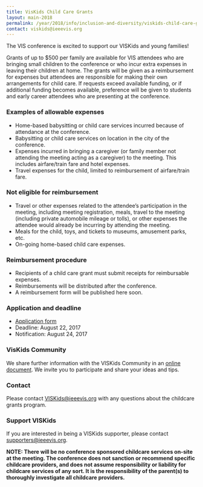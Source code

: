 ```yaml
---
title: VisKids Child Care Grants
layout: main-2018
permalink: /year/2018/info/inclusion-and-diversity/viskids-child-care-grants
contact: viskids@ieeevis.org
---
```


The VIS conference is excited to support our VISKids and young families!

Grants of up to $500 per family are available for VIS attendees who are bringing small children to the conference or who incur extra expenses in leaving their children at home. The grants will be given as a reimbursement for expenses but attendees are responsible for making their own arrangements for child care. If requests exceed available funding, or if additional funding becomes available, preference will be given to students and early career attendees who are presenting at the conference.
 
### Examples of allowable expenses

* Home-based babysitting or child care services incurred because of
  attendance at the conference.
* Babysitting or child care services on location in the city of the
  conference.
* Expenses incurred in bringing a caregiver (or family member not
  attending the meeting acting as a caregiver) to the meeting. This
  includes airfare/train fare and hotel expenses.
* Travel expenses for the child, limited to reimbursement of
  airfare/train fare.
  
### Not eligible for reimbursement

* Travel or other expenses related to the attendee’s participation in
  the meeting, including meeting registration, meals, travel to the
  meeting (including private automobile mileage or tolls), or other
  expenses the attendee would already be incurring by attending the
  meeting. 
* Meals for the child, toys, and tickets to museums, amusement parks,
  etc.
* On-going home-based child care expenses.

### Reimbursement procedure

* Recipients of a child care grant must submit receipts for
  reimbursable expenses.
* Reimbursements will be distributed after the conference.
* A reimbursement form will be published here soon.

### Application and deadline

* [Application form](https://docs.google.com/forms/d/e/1FAIpQLSd9wjYkJx_m32o0Oeih5chMSGvwoYoCeU--D7Sef-42O9q5cQ/viewform?usp=sf_link)
* Deadline: August 22, 2017
* Notification: August 24, 2017

### VisKids Community

We share further information with the VISKids Community in an [online document](https://docs.google.com/document/d/1S5nkD4exOvY2hDn747RXfVjJCype4Co5iKYAutsT2WY/edit?usp=sharing). We invite you to participate and share your ideas and tips.

### Contact

Please contact [VISKids@ieeevis.org](mailto:VISKids@ieeevis.org) with any questions about the
childcare grants program.
 
### Support VISKids

If you are interested in being a VISKids supporter, please contact [supporters@ieeevis.org](mailto:supporters@ieeevis.org).
 
**NOTE: There will be no conference sponsored childcare services
on-site at the meeting. The conference does not sanction or recommend
specific childcare providers, and does not assume responsibility or
liability for childcare services of any sort. It is the responsibility
of the parent(s) to thoroughly investigate all childcare providers.**
  
